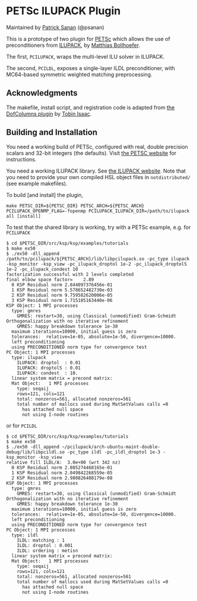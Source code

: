 # PETSc ILUPACK Plugin
Maintained by [Patrick Sanan](www.patricksanan.com) (@psanan)

This is a prototype of two plugin for [PETSc][1] which allows the use of preconditioners 
from [ILUPACK][2], by [Matthias Bollhoefer][3].

The first, `PCILUPACK`, wraps the multi-level ILU solver in ILUPACK.

The second, `PCILDL`, exposes a single-layer ILDL preconditioner,
with MC64-based symmetric weighted matching preprocessing.

## Acknowledgments
The makefile, install script, and registration code is adapted from 
[the DofColumns plugin][4] by [Tobin Isaac][5].

## Building and Installation  

You need a working build of PETSc, configured with real, double precision scalars
and 32-bit integers (the defaults).
Visit [the PETSC website][1] for instructions.

You need a working ILUPACK library. See [the ILUPACK website][2].
Note that you need to provide your own compiled HSL object files
in `notdistributed/` (see example makefiles).

To build [and install] the plugin,
````
make PETSC_DIR=${PETSC_DIR} PETSC_ARCH=${PETSC_ARCH} PCILUPACK_OPENMP_FLAG=-fopenmp PCILUPACK_ILUPACK_DIR=/path/to/ilupack all [install]
````

To test that the shared library is working, try with a PETSc example, e.g. for `PCILUPACK`
````
$ cd $PETSC_DIR/src/ksp/ksp/examples/tutorials
$ make ex50
$ ./ex50 -dll_append /path/to/pcilupack/${PETSC_ARCH}/lib/libpcilupack.so -pc_type ilupack -ksp_monitor -ksp_view -pc_ilupack_droptol 1e-2 -pc_ilupack_droptolS 1e-2 -pc_ilupack_condest 10
factorization successful with 2 levels completed
final elbow space factor=    2.89
  0 KSP Residual norm 2.844097376456e-01
  1 KSP Residual norm 5.578652482730e-03
  2 KSP Residual norm 9.759582620006e-05
  3 KSP Residual norm 1.715185163440e-06
KSP Object: 1 MPI processes
  type: gmres
    GMRES: restart=30, using Classical (unmodified) Gram-Schmidt Orthogonalization with no iterative refinement
    GMRES: happy breakdown tolerance 1e-30
  maximum iterations=10000, initial guess is zero
  tolerances:  relative=1e-05, absolute=1e-50, divergence=10000.
  left preconditioning
  using PRECONDITIONED norm type for convergence test
PC Object: 1 MPI processes
  type: ilupack
    ILUPACK: droptol  : 0.01
    ILUPACK: droptolS : 0.01
    ILUPACK: condest  : 10.
  linear system matrix = precond matrix:
  Mat Object:   1 MPI processes
    type: seqaij
    rows=121, cols=121
    total: nonzeros=561, allocated nonzeros=561
    total number of mallocs used during MatSetValues calls =0
      has attached null space
      not using I-node routines
````

or for `PCILDL`

````
$ cd $PETSC_DIR/src/ksp/ksp/examples/tutorials
$ make ex50
$ ./ex50 -dll_append ~/pcilupack/arch-ubuntu-maint-double-debug/lib/libpcildl.so -pc_type ildl -pc_ildl_droptol 1e-3 -ksp_monitor -ksp_view
relative fill ILDL/A:  3.0e+00 (wrt 342 nz)
  0 KSP Residual norm 2.805274468165e-01
  1 KSP Residual norm 2.049842268559e-05
  2 KSP Residual norm 2.980826408179e-08
KSP Object: 1 MPI processes
  type: gmres
    GMRES: restart=30, using Classical (unmodified) Gram-Schmidt Orthogonalization with no iterative refinement
    GMRES: happy breakdown tolerance 1e-30
  maximum iterations=10000, initial guess is zero
  tolerances:  relative=1e-05, absolute=1e-50, divergence=10000.
  left preconditioning
  using PRECONDITIONED norm type for convergence test
PC Object: 1 MPI processes
  type: ildl
    ILDL: matching : 1
    ILDL: droptol : 0.001
    ILDL: ordering : metisn
  linear system matrix = precond matrix:
  Mat Object:   1 MPI processes
    type: seqaij
    rows=121, cols=121
    total: nonzeros=561, allocated nonzeros=561
    total number of mallocs used during MatSetValues calls =0
      has attached null space
      not using I-node routines

````
[1]: http://mcs.anl.gov/petsc
[2]: http://www.icm.tu-bs.de/~bolle/ilupack/
[3]: http://www.icm.tu-bs.de/~bolle/
[4]: https://github.com/tisaac/DofColumns
[5]: http://users.ices.utexas.edu/~tisaac/
